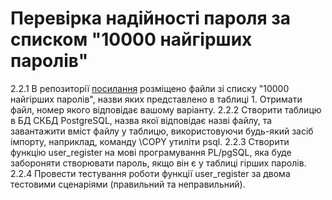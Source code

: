 # Перевірка надійності пароля за списком "10000 найгірших паролів"

2.2.1 В репозиторії [посилання](https://github.com/danielmiessler/SecLists/tree/master/Passwords) розміщено файли зі списку "10000 найгірших паролів", назви яких представлено в таблиці 1. Отримати файл, номер якого відповідає вашому варіанту.
2.2.2 Створити таблицю в БД СКБД PostgreSQL, назва якої відповідає назві файлу, та
завантажити вміст файлу у таблицю, використовуючи будь-який засіб імпорту, наприклад,
команду \COPY утиліти psql.
2.2.3 Створити функцію user_register на мові програмування PL/pgSQL, яка буде
забороняти створювати пароль, якщо він є у таблиці гірших паролів.
2.2.4 Провести тестування роботи функції user_register за двома тестовими
сценаріями (правильний та неправильний).
